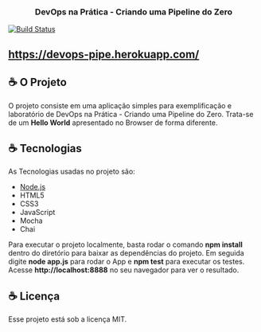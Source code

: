 <h3  align="center">

DevOps na Prática - Criando uma Pipeline do Zero

</h3>

<!-- Insira aqui a Flag com sua URL do Travis -->

[![Build Status](https://travis-ci.com/pdrodavi/devops-pipe-node-travis.svg?branch=master)](https://travis-ci.com/pdrodavi/devops-pipe-node-travis)

## https://devops-pipe.herokuapp.com/


## ☕ O Projeto

O projeto consiste em uma aplicação simples para exemplificação e laboratório de DevOps na Prática - Criando uma Pipeline do Zero.
Trata-se de um **Hello World** apresentado no Browser de forma diferente.

## ☕ Tecnologias

As Tecnologias usadas no projeto são:

- [Node.js](https://nodejs.org/en/)
- HTML5
- CSS3
- JavaScript
- Mocha
- Chai

Para executar o projeto localmente, basta rodar o comando **npm install** dentro do diretório para baixar as dependências do projeto. Em seguida digite **node app.js** para rodar o App e **npm test** para executar os testes. Acesse **http://localhost:8888** no seu navegador para ver o resultado.

## ☕ Licença

Esse projeto está sob a licença MIT.
